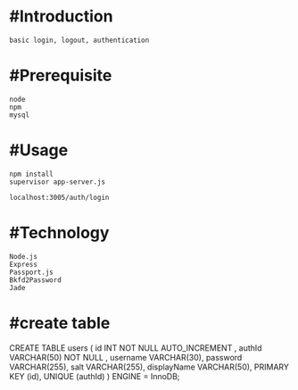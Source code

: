 #Introduction
=================
	basic login, logout, authentication

#Prerequisite
=================
	node
	npm
	mysql

#Usage
=================
	npm install
	supervisor app-server.js

	localhost:3005/auth/login

#Technology
=================
	Node.js
	Express
	Passport.js
	Bkfd2Password
	Jade

#create table
=================
CREATE TABLE users (
    id INT NOT NULL AUTO_INCREMENT ,
    authId VARCHAR(50) NOT NULL ,
    username VARCHAR(30),
    password VARCHAR(255),
    salt VARCHAR(255),
    displayName VARCHAR(50),
    PRIMARY KEY (id),
    UNIQUE (authId)
) ENGINE = InnoDB;

